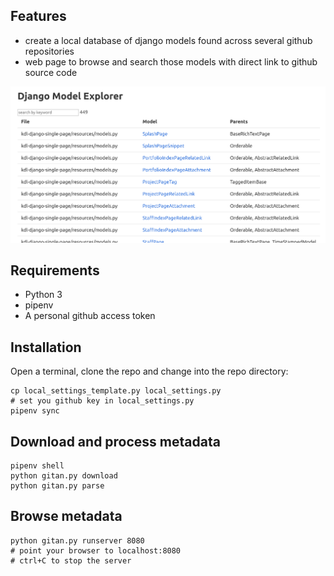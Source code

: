 ## Features

* create a local database of django models found across several github repositories
* web page to browse and search those models with direct link to github source code

![screenshot](https://raw.githubusercontent.com/kingsdigitallab/gitan/master/doc/django-model-explorer.png)

## Requirements

* Python 3
* pipenv
* A personal github access token

## Installation

Open a terminal, clone the repo and change into the repo directory:

```
cp local_settings_template.py local_settings.py
# set you github key in local_settings.py
pipenv sync
```

## Download and process metadata

```
pipenv shell
python gitan.py download
python gitan.py parse
```

## Browse metadata

```
python gitan.py runserver 8080
# point your browser to localhost:8080
# ctrl+C to stop the server
```
